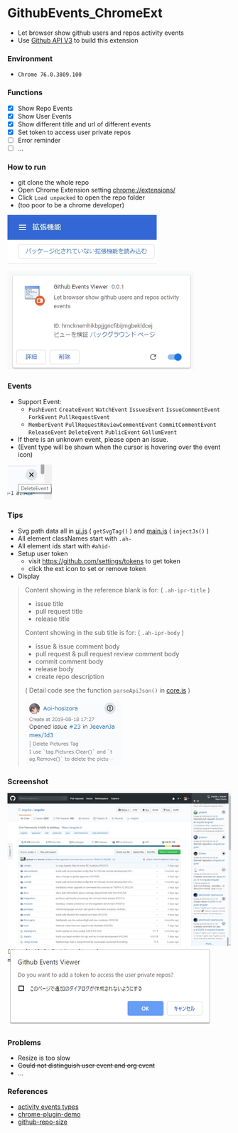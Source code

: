 # GithubEvents_ChromeExt
+ Let browser show github users and repos activity events
+ Use [Github API V3](https://developer.github.com/v3/) to build this extension

### Environment
+ `Chrome 76.0.3809.100`

### Functions
+ [x] Show Repo Events
+ [x] Show User Events
+ [x] Show different title and url of different events
+ [x] Set token to access user private repos
+ [ ] Error reminder
+ [ ] ...

### How to run
+ git clone the whole repo
+ Open Chrome Extension setting [chrome://extensions/](chrome://extensions/)
+ Click `Load unpacked` to open the repo folder
+ (too poor to be a chrome developer)

![how-to-run](./assets/how-to-run.jpg)

![ext-setting](./assets/ext-setting.jpg)

### Events
+ Support Event: 
    + `PushEvent` `CreateEvent` `WatchEvent` `IssuesEvent` `IssueCommentEvent` `ForkEvent` `PullRequestEvent`
    + `MemberEvent` `PullRequestReviewCommentEvent` `CommitCommentEvent` `ReleaseEvent` `DeleteEvent` `PublicEvent` `GollumEvent`
+ If there is an unknown event, please open an issue.
+ (Event type will be shown when the cursor is hovering over the event icon)

![HoverIcon](./assets/HoverIcon.jpg)

### Tips
+ Svg path data all in [ui.js](https://github.com/Aoi-hosizora/GithubEvents_ChromeExt/blob/master/src/js/ui.js) ( `getSvgTag()` ) and [main.js](https://github.com/Aoi-hosizora/GithubEvents_ChromeExt/blob/master/src/js/main.js) ( `injectJs()` )
+ All element classNames start with `.ah-`
+ All element ids start with `#ahid-`
+ Setup user token
    + visit https://github.com/settings/tokens to get token
    + click the ext icon to set or remove token
+ Display

> Content showing in the reference blank is for: ( `.ah-ipr-title` )
> + issue title
> + pull request title
> + release title
>
> Content showing in the sub title is for: ( `.ah-ipr-body` )
> + issue & issue comment body
> + pull request & pull request review comment body
> + commit comment body
> + release body
> + create repo description
>
> ( Detail code see the function `parseApiJson()` in [core.js](https://github.com/Aoi-hosizora/GithubEvents_ChromeExt/blob/master/src/js/core.js#L253) )
>
> ![tipsDemo](./assets/tipsDemo.jpg)

### Screenshot
![mainExt](./assets/mainExt.jpg)
![tokenSetting](./assets/tokenSetting.jpg)

### Problems
+ Resize is too slow
+ ~~Could not distinguish user event and org event~~
+ ...

### References
+ [activity events types](https://developer.github.com/v3/activity/events/types/)
+ [chrome-plugin-demo](https://github.com/sxei/chrome-plugin-demo)
+ [github-repo-size](https://github.com/harshjv/github-repo-size)